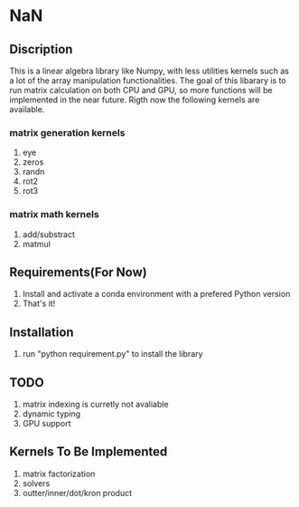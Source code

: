 # NaN
## Discription
This is a linear algebra library like Numpy, with less utilities kernels such as
a lot of the array manipulation functionalities. The goal of this libarary is to 
run matrix calculation on both CPU and GPU, so more functions will be implemented
in the near future. Rigth now the following kernels are available.
### matrix generation kernels
1. eye
2. zeros
3. randn
4. rot2
5. rot3

### matrix math kernels
1. add/substract
2. matmul

## Requirements(For Now)
1. Install and activate a conda environment with a prefered Python version
2. That's it!

## Installation
1. run "python requirement.py" to install the library

## TODO
1. matrix indexing is curretly not avaliable
3. dynamic typing
4. GPU support

## Kernels To Be Implemented
1. matrix factorization
2. solvers
3. outter/inner/dot/kron product


